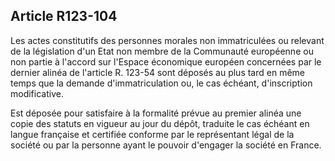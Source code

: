 Article R123-104
----
Les actes constitutifs des personnes morales non immatriculées ou relevant de la
législation d'un Etat non membre de la Communauté européenne ou non partie à
l'accord sur l'Espace économique européen concernées par le dernier alinéa de
l'article R. 123-54 sont déposés au plus tard en même temps que la demande
d'immatriculation ou, le cas échéant, d'inscription modificative.

Est déposée pour satisfaire à la formalité prévue au premier alinéa une copie
des statuts en vigueur au jour du dépôt, traduite le cas échéant en langue
française et certifiée conforme par le représentant légal de la société ou par
la personne ayant le pouvoir d'engager la société en France.
